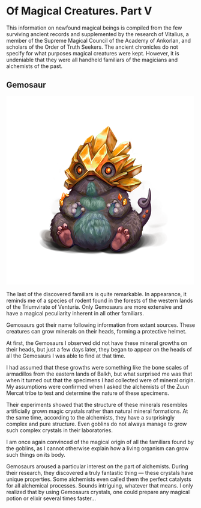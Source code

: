 # Of Magical Creatures. Part V

This information on newfound magical beings is compiled from the few surviving ancient records and supplemented by the research of Vitalius, a member of the Supreme Magical Council of the Academy of Ankorlan, and scholars of the Order of Truth Seekers. The ancient chronicles do not specify for what purposes magical creatures were kept. However, it is undeniable that they were all handheld familiars of the magicians and alchemists of the past.

## Gemosaur

![](images/gemodavr.2x.png)

The last of the discovered familiars is quite remarkable. In appearance, it reminds me of a species of rodent found in the forests of the western lands of the Triumvirate of Venturia. Only Gemosaurs are more extensive and have a magical peculiarity inherent in all other familiars.

Gemosaurs got their name following information from extant sources. These creatures can grow minerals on their heads, forming a protective helmet.

At first, the Gemosaurs I observed did not have these mineral growths on their heads, but just a few days later, they began to appear on the heads of all the Gemosaurs I was able to find at that time.

I had assumed that these growths were something like the bone scales of armadillos from the eastern lands of Balkh, but what surprised me was that when it turned out that the specimens I had collected were of mineral origin. My assumptions were confirmed when I asked the alchemists of the Zuun Mercat tribe to test and determine the nature of these specimens.

Their experiments showed that the structure of these minerals resembles artificially grown magic crystals rather than natural mineral formations. At the same time, according to the alchemists, they have a surprisingly complex and pure structure. Even goblins do not always manage to grow such complex crystals in their laboratories.

I am once again convinced of the magical origin of all the familiars found by the goblins, as I cannot otherwise explain how a living organism can grow such things on its body.

Gemosaurs aroused a particular interest on the part of alchemists. During their research, they discovered a truly fantastic thing — these crystals have unique properties. Some alchemists even called them the perfect catalysts for all alchemical processes. Sounds intriguing, whatever that means. I only realized that by using Gemosaurs crystals, one could prepare any magical potion or elixir several times faster…
